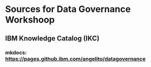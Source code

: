 # Sources for Data Governance Workshoop 
## IBM Knowledge Catalog (IKC)
### mkdocs: https://pages.github.ibm.com/angelito/datagovernance